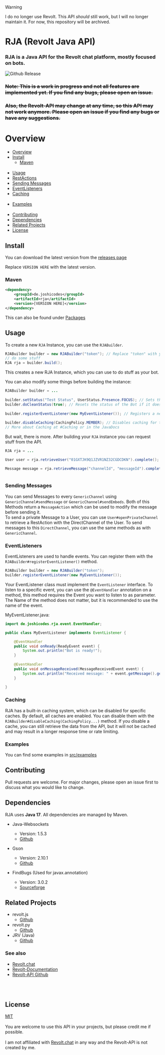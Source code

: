 > [!Warning]
> 
> I do no longer use Revolt. This API *should* still work, but I will no longer maintain it.
> For now, this repository will be archived.

# RJA (Revolt Java API)
### RJA is a Java API for the Revolt chat platform, mostly focused on bots.
![Github Release](https://img.shields.io/github/v/release/JoshiCodes/RJA?include_prereleases)

### ~~Note: This is a work in progress and not all features are implemented yet. If you find any bugs, please open an issue.~~
### ~~Also, the Revolt-API may change at any time, so this API may not work anymore. Please open an issue if you find any bugs or have any suggestions.~~


# Overview
- [Overview](#overview)
- [Install](#install)
    - [Maven](#maven)
<br><br>
- [Usage](#usage)
- [RestActions](https://github.com/JoshiCodes/RJA/wiki/Usage#restactions)
- [Sending Messages](#sending-messages)
- [EventListeners](#eventlisteners)
- [Caching](#caching)
<br><br>
- [Examples](#examples)
  <br><br>
- [Contributing](#contributing)
- [Dependencies](#dependencies)
- [Related Projects](#related-projects)
- [License](#license)

## Install

You can download the latest version from the [releases page](https://github.com/JoshiCodes/RJA/releases/latest)

Replace `VERSION HERE` with the latest version.

### Maven
```xml
<dependency>
    <groupId>de.joshicodes</groupId>
    <artifactId>rja</artifactId>
    <version>[VERSION HERE]</version>
</dependency>
```
This can also be found under [Packages](https://github.com/JoshiCodes/RJA/packages/1836191)


## Usage
To create a new `RJA` Instance, you can use the `RJABuilder`.

```java
RJABuilder builder = new RJABuilder("token"); // Replace "token" with your bot token
// do some stuff
RJA rja = builder.build();
```
This creates a new RJA Instance, which you can use to do stuff as your bot.

You can also modify some things before building the instance:
```java
RJABuilder builder = ...
        
builder.setStatus("Test Status", UserStatus.Presence.FOCUS); // Sets the Status of the Bot to "Test Status" with "FOCUS" as presence type.
builder.doCleanStatus(true); // Resets the status of the Bot if it does not get changed at startup. It is default true. If false, the status of the bot stays as before.
        
builder.registerEventListener(new MyEventListener()); // Registers a new EventListener. More about EventListeners at #EventListeners or in the JavaDocs
        
builder.disableCaching(CachingPolicy.MEMBER); // Disables caching for the Member Cache. Every CachePolicy is enabled by default.
// More about Caching at #Caching or in the JavaDocs
```

But wait, there is more. After building your `RJA` instance you can request stuff from the API.
```java
RJA rja = ...

User user = rja.retrieveUser("01GXTJK9Q1JZVR1NZ32CGDCDKN").complete();  // Retrieves a User by its ID.

Message message = rja.retrieveMessage("channelId", "messageId").complete(); // Retrieves a Message by the channel id and the message id.
   
```

### Sending Messages
You can send Messages to every `GenericChannel` using `GenericChannel#sendMessage` or `GenericChannel#sendEmbeds`.
Both of this Methods return a `MessageAction` which can be used to modify the message before sending it.
<br>
To send a private Message to a User, you can use `User#openPrivateChannel` to retrieve a RestAction with the DirectChannel of the User.
To send messages to this `DirectChannel`, you can use the same methods as with `GenericChannel`.

### EventListeners
EventListeners are used to handle events. You can register them with the `RJABuilder#registerEventListener()` method.
```java
RJABuilder builder = new RJABuilder("token");
builder.registerEventListener(new MyEventListener());
```

Your EventListener class must implement the `EventListener` interface.
To listen to a specific event, you can use the `@EventHandler` annotation on a method, this method requires the Event you want to listen to as parameter.
The Name of the method does not matter, but it is recommended to use the name of the event.

MyEventListener.java:
```java
import de.joshicodes.rja.event.EventHandler;

public class MyEventListener implements EventListener {

    @EventHandler
    public void onReady(ReadyEvent event) {
        System.out.println("Bot is ready!");
    }
    
    @EventHandler
    public void onMessageReceived(MessageReceivedEvent event) {
        System.out.println("Received message: " + event.getMessage().getContent());
    }
    
}
```

### Caching
RJA has a built-in caching system, which can be disabled for specific caches.
By default, all caches are enabled.
You can disable them with the `RJABuilder#disableCaching(CachingPolicy...)` method.
If you disable a cache, you can still retrieve the data from the API, but it will not be cached and may result in a longer response time or rate limiting.


### Examples
You can find some examples in [src/examples](https://github.com/JoshiCodes/RJA/tree/master/src/examples/java)

## Contributing
Pull requests are welcome. For major changes, please open an issue first to discuss what you would like to change.

## Dependencies
RJA uses <b>Java 17</b>. All dependencies are managed by Maven.

- Java-Websockets
    - Version: 1.5.3
    - [Github](https://github.com/TooTallNate/Java-WebSocket)

- Gson
    - Version: 2.10.1
    - [Github](https://github.com/google/gson)

- FindBugs (Used for javax.annotation)
    - Version: 3.0.2
    - [Sourceforge](https://findbugs.sourceforge.net)

## Related Projects

- revolt.js
    - [Github](https://github.com/revoltchat/revolt.js)
- revolt.py
    - [Github](https://github.com/revoltchat/revolt.py)
- JRV (Java)
     - [Github](https://github.com/JRVLT/JRV)

### See also
- [Revolt.chat](https://Revolt.chat)
- [Revolt-Documentation](https://developers.revolt.chat/)
- [Revolt-API Github](https://github.com/revoltchat/api)

<br><br>

## License
[MIT](https://choosealicense.com/licenses/mit/) <br><br>
You are welcome to use this API in your projects, but please credit me if possible.
<br><br>
I am not affiliated with [Revolt.chat](https://Revolt.chat) in any way and the Revolt-API is not created by me.
